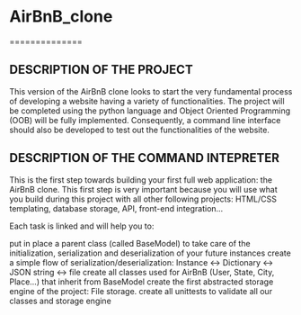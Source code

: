 # AirBnB_clone
==============

## DESCRIPTION OF THE PROJECT
This version of the AirBnB clone looks to start the very fundamental process of developing a website having a variety of functionalities. The project will be completed using the python language and Object Oriented Programming (OOB) will be fully implemented. Consequently, a command line interface should also be developed to test out the functionalities of the website.

## DESCRIPTION OF THE COMMAND INTEPRETER
This is the first step towards building your first full web application: the AirBnB clone. This first step is very important because you will use what you build during this project with all other following projects: HTML/CSS templating, database storage, API, front-end integration…

Each task is linked and will help you to:

put in place a parent class (called BaseModel) to take care of the initialization, serialization and deserialization of your future instances
create a simple flow of serialization/deserialization: Instance <-> Dictionary <-> JSON string <-> file
create all classes used for AirBnB (User, State, City, Place…) that inherit from BaseModel
create the first abstracted storage engine of the project: File storage.
create all unittests to validate all our classes and storage engine
